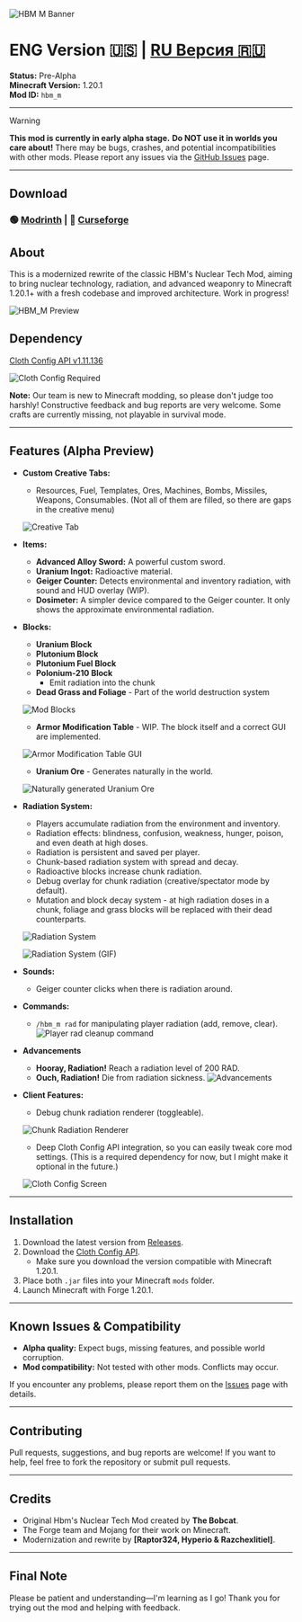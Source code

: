 

![HBM M Banner](docs/images/20251013_170609.png)

# ENG Version 🇺🇸 | [RU Версия 🇷🇺](/README.ru.md)

**Status:** Pre-Alpha \
**Minecraft Version:** 1.20.1\
**Mod ID:** `hbm_m`

---

> [!WARNING]
> **This mod is currently in early alpha stage.**
> **Do NOT use it in worlds you care about!**
> There may be bugs, crashes, and potential incompatibilities with other mods.
> Please report any issues via the [GitHub Issues](../../issues) page.

-----
## Download
### 🟢 [Modrinth](https://modrinth.com/mod/hbms-nuclear-tech-modernized) | 🔨 [Curseforge](https://www.curseforge.com/minecraft/mc-mods/hbms-nuclear-tech-modernized)


## About
This is a modernized rewrite of the classic HBM's Nuclear Tech Mod, aiming to bring nuclear technology, radiation, and advanced weaponry to Minecraft 1.20.1+ with a fresh codebase and improved architecture. Work in progress!

![HBM_M Preview](docs/images/2025-07-21_04.46.43.png)



## Dependency
[Cloth Config API v1.11.136](https://www.curseforge.com/minecraft/mc-mods/cloth-config/files?version=1.20)

![Cloth Config Required](docs/images/20251013_224324.png)

**Note:**
Our team is new to Minecraft modding, so please don't judge too harshly!
Constructive feedback and bug reports are very welcome.
Some crafts are currently missing, not playable in survival mode.

-----

## Features (Alpha Preview)

  - **Custom Creative Tabs:**
      - Resources, Fuel, Templates, Ores, Machines, Bombs, Missiles, Weapons, Consumables. (Not all of them are filled, so there are gaps in the creative menu)

      ![Creative Tab](docs/images/2025-07-21_05.26.00.png)

  - **Items:**
      - **Advanced Alloy Sword:** A powerful custom sword.
      - **Uranium Ingot:** Radioactive material.
      - **Geiger Counter:** Detects environmental and inventory radiation, with sound and HUD overlay (WIP).
      - **Dosimeter:** A simpler device compared to the Geiger counter. It only shows the approximate environmental radiation.

  - **Blocks:**
    - **Uranium Block**
    - **Plutonium Block**
    - **Plutonium Fuel Block**
    - **Polonium-210 Block**
        - Emit radiation into the chunk
    - **Dead Grass and Foliage** - Part of the world destruction system

    ![Mod Blocks](docs/images/GIF_20250721_062357_193.gif)
    - **Armor Modification Table** - WIP. The block itself and a correct GUI are implemented.

    ![Armor Modification Table GUI](docs/images/2025-07-21_05.17.46.png)

    - **Uranium Ore** - Generates naturally in the world.

    ![Naturally generated Uranium Ore](docs/images/2025-07-21_05.20.20.png)


  - **Radiation System:**
      - Players accumulate radiation from the environment and inventory.
      - Radiation effects: blindness, confusion, weakness, hunger, poison, and even death at high doses.
      - Radiation is persistent and saved per player.
      - Chunk-based radiation system with spread and decay.
      - Radioactive blocks increase chunk radiation.
      - Debug overlay for chunk radiation (creative/spectator mode by default).
      - Mutation and block decay system - at high radiation doses in a chunk, foliage and grass blocks will be replaced with their dead counterparts.

      ![Radiation System](docs/images/2025-07-21_04.55.27.png)
      
      ![Radiation System (GIF)](docs/images/GIF_20250721_062913_819.gif)

  - **Sounds:**
      - Geiger counter clicks when there is radiation around.

  - **Commands:**
      - `/hbm_m rad` for manipulating player radiation (add, remove, clear).
      ![Player rad cleanup command](docs\images\20250721_480p_15f_20250721_064516.gif)

  - **Advancements**
    - **Hooray, Radiation!** Reach a radiation level of 200 RAD.
    - **Ouch, Radiation!** Die from radiation sickness.
      ![Advancements](docs\images\2025-07-21_06.49.19.png)

  - **Client Features:**
      - Debug chunk radiation renderer (toggleable).

      ![Chunk Radiation Renderer](docs/images/2025-07-21_04.56.36.png)
      - Deep Cloth Config API integration, so you can easily tweak core mod settings. (This is a required dependency for now, but I might make it optional in the future.)

      ![Cloth Config Screen](docs\images\2025-07-21_06.38.23.png)
-----

## Installation

1.  Download the latest version from [Releases](../../releases).
2.  Download the [Cloth Config API](https://www.curseforge.com/minecraft/mc-mods/cloth-config/files?version=1.20).
      - Make sure you download the version compatible with Minecraft 1.20.1.
3.  Place both `.jar` files into your Minecraft `mods` folder.
4.  Launch Minecraft with Forge 1.20.1.

-----

## Known Issues & Compatibility

  - **Alpha quality:** Expect bugs, missing features, and possible world corruption.
  - **Mod compatibility:** Not tested with other mods. Conflicts may occur.

If you encounter any problems, please report them on the [Issues](../../issues) page with details.

-----

## Contributing

Pull requests, suggestions, and bug reports are welcome!
If you want to help, feel free to fork the repository or submit pull requests.

-----

## Credits
  - Original Hbm's Nuclear Tech Mod created by **The Bobcat**.
  - The Forge team and Mojang for their work on Minecraft.
  - Modernization and rewrite by **[Raptor324, Hyperio & Razchexlitiel]**.

-----

## Final Note
Please be patient and understanding—I'm learning as I go!
Thank you for trying out the mod and helping with feedback.
